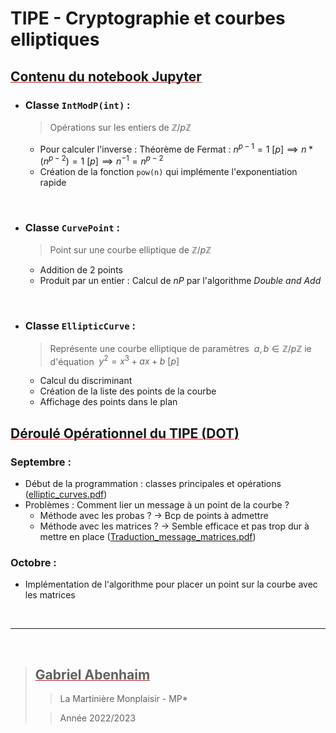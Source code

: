# TIPE - Cryptographie et courbes elliptiques

<style>
h2{
	text-decoration: underline red 1px;
}
</style>

## Contenu du notebook Jupyter

- ### Classe `IntModP(int)` :

  > Opérations sur les entiers de $\mathbb{Z}/p\mathbb{Z}$

  - Pour calculer l'inverse : Théorème de Fermat : $n^{p-1} = 1 \ [p] \implies n * (n^{p-2}) = 1\  [p] \implies n^{-1} = n^{p-2}$
  - Création de la fonction `pow(n)` qui implémente l'exponentiation rapide

<br>

- ### Classe `CurvePoint` :

  > Point sur une courbe elliptique de $\mathbb{Z}/p\mathbb{Z}$

  - Addition de 2 points
  - Produit par un entier : Calcul de $nP$ par l'algorithme _Double and Add_

<br>

- ### Classe `EllipticCurve` :

  > Représente une courbe elliptique de paramètres $\ a, b \in \mathbb{Z}/p\mathbb{Z}$ ie d'équation $\ y^2 = x^3 + ax + b \ [p]$

  - Calcul du discriminant
  - Création de la liste des points de la courbe
  - Affichage des points dans le plan

## Déroulé Opérationnel du TIPE (DOT)

### Septembre :

- Début de la programmation : classes principales et opérations ([elliptic_curves.pdf](https://github.com/GabrielAB01/TIPE_ECC/blob/master/docs/elliptic_curves.pdf))
- Problèmes : Comment lier un message à un point de la courbe ?
  - Méthode avec les probas ? $\rightarrow$ Bcp de points à admettre
  - Méthode avec les matrices ? $\rightarrow$ Semble efficace et pas trop dur à mettre en place ([Traduction_message_matrices.pdf](https://github.com/GabrielAB01/TIPE_ECC/blob/master/docs/Traduction_message_matrices.pdf))

### Octobre :

- Implémentation de l'algorithme pour placer un point sur la courbe avec les matrices

<br>

---

<br>

> ## Gabriel Abenhaim
>
> > La Martinière Monplaisir - MP\*
>
> > Année 2022/2023
